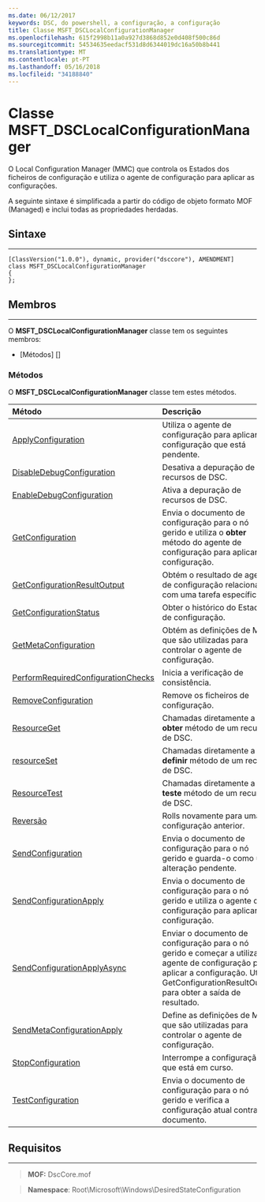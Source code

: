 ```yaml
---
ms.date: 06/12/2017
keywords: DSC, do powershell, a configuração, a configuração
title: Classe MSFT_DSCLocalConfigurationManager
ms.openlocfilehash: 615f2998b11a0a927d3868d852e0d408f500c86d
ms.sourcegitcommit: 54534635eedacf531d8d6344019dc16a50b8b441
ms.translationtype: MT
ms.contentlocale: pt-PT
ms.lasthandoff: 05/16/2018
ms.locfileid: "34188840"
---
```

# <a name="msftdsclocalconfigurationmanager-class"></a>Classe MSFT_DSCLocalConfigurationManager

O Local Configuration Manager (MMC) que controla os Estados dos ficheiros de configuração e utiliza o agente de configuração para aplicar as configurações.

A seguinte sintaxe é simplificada a partir do código de objeto formato MOF (Managed) e inclui todas as propriedades herdadas.

## <a name="syntax"></a>Sintaxe
------

``` syntax
[ClassVersion("1.0.0"), dynamic, provider("dsccore"), AMENDMENT]
class MSFT_DSCLocalConfigurationManager
{
};
```

## <a name="members"></a>Membros
-------

O **MSFT_DSCLocalConfigurationManager** classe tem os seguintes membros:

-   [Métodos] []

### <a name="methods"></a>Métodos

O **MSFT_DSCLocalConfigurationManager** classe tem estes métodos.

|Método |Descrição |
|:--- |:---|
| [ApplyConfiguration](msft-dsclocalconfigurationmanager-applyconfiguration.md)| Utiliza o agente de configuração para aplicar a configuração que está pendente.|
| [DisableDebugConfiguration](msft-dsclocalconfigurationmanager-disabledebugconfiguration.md)| Desativa a depuração de recursos de DSC.|
| [EnableDebugConfiguration](msft-dsclocalconfigurationmanager-enabledebugconfiguration.md)| Ativa a depuração de recursos de DSC.|
| [GetConfiguration](msft-dsclocalconfigurationmanager-getconfiguration.md)| Envia o documento de configuração para o nó gerido e utiliza o **obter** método do agente de configuração para aplicar a configuração.|
| [GetConfigurationResultOutput](msft-dsclocalconfigurationmanager-getconfigurationresultoutput.md)| Obtém o resultado de agente de configuração relacionados com uma tarefa específica.|
| [GetConfigurationStatus](msft-dsclocalconfigurationmanager-getconfigurationstatus.md)| Obter o histórico do Estado de configuração.|
| [GetMetaConfiguration](msft-dsclocalconfigurationmanager-getmetaconfiguration.md)| Obtém as definições de MMC que são utilizadas para controlar o agente de configuração.|
| [PerformRequiredConfigurationChecks](msft-dsclocalconfigurationmanager-performrequiredconfigurationchecks.md)| Inicia a verificação de consistência.|
| [RemoveConfiguration](msft-dsclocalconfigurationmanager-removeconfiguration.md)| Remove os ficheiros de configuração.|
| [ResourceGet](msft-dsclocalconfigurationmanager-resourceget.md)| Chamadas diretamente a **obter** método de um recurso de DSC.|
| [resourceSet](msft-dsclocalconfigurationmanager-resourceset.md)| Chamadas diretamente a **definir** método de um recurso de DSC.|
| [ResourceTest](msft-dsclocalconfigurationmanager-resourcetest.md)| Chamadas diretamente a **teste** método de um recurso de DSC.|
| [Reversão](msft-dsclocalconfigurationmanager-rollback.md)| Rolls novamente para uma configuração anterior.|
| [SendConfiguration](msft-dsclocalconfigurationmanager-sendconfiguration.md)| Envia o documento de configuração para o nó gerido e guarda-o como uma alteração pendente.|
| [SendConfigurationApply](msft-dsclocalconfigurationmanager-sendconfigurationapply.md)| Envia o documento de configuração para o nó gerido e utiliza o agente de configuração para aplicar a configuração.|
| [SendConfigurationApplyAsync](msft-dsclocalconfigurationmanager-sendconfigurationapplyasync.md)| Enviar o documento de configuração para o nó gerido e começar a utilizar o agente de configuração para aplicar a configuração. Utilize GetConfigurationResultOutput para obter a saída de resultado.|
| [SendMetaConfigurationApply](msft-dsclocalconfigurationmanager-sendmetaconfigurationapply.md)| Define as definições de MMC que são utilizadas para controlar o agente de configuração.|
| [StopConfiguration](msft-dsclocalconfigurationmanager-stopconfiguration.md)| Interrompe a configuração que está em curso.|
| [TestConfiguration](msft-dsclocalconfigurationmanager-testconfiguration.md)| Envia o documento de configuração para o nó gerido e verifica a configuração atual contra o documento.|





## <a name="requirements"></a>Requisitos
------------
>**MOF:** DscCore.mof

>**Namespace**: Root\Microsoft\Windows\DesiredStateConfiguration